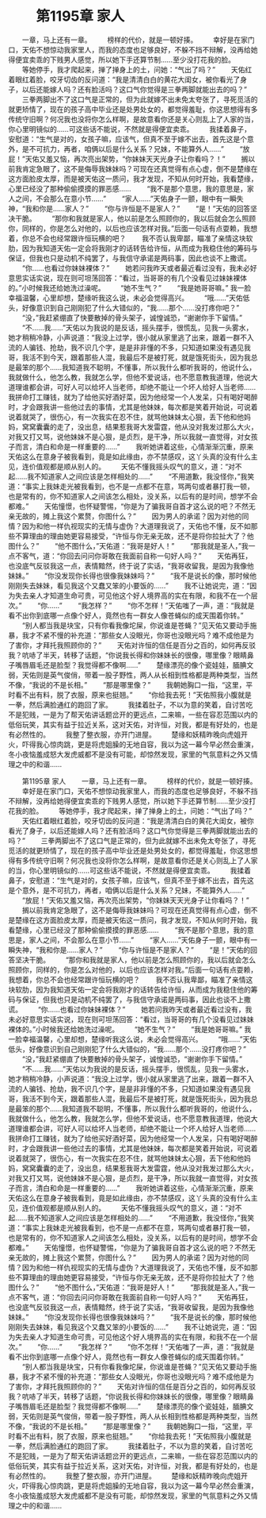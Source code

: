 # 　　第1195章 家人
　　一章，马上还有一章。
　　榜样的代价，就是一顿好揍。
　　幸好是在家门口，天佑不想惊动我家里人，而我的态度也足够良好，不躲不挡不辩解，没再给她得便宜卖乖的下贱男人感觉，所以她下手还算节制……至少没打花我的脸。
　　等她停手，我才爬起来，掸了掸身上的土，问她：“气出了吗？”
　　天佑红着眼红着脸，咬牙切齿的反问道：“我是清清白白的黄花大闺女，被你看光了身子，以后还能嫁人吗？还有脸活吗？这口气你觉得是三拳两脚就能出去的吗？”
　　三拳两脚出不了这口气是正常的，但为此就嫁不出未免太夸张了，寻死觅活的就更矫情了，现在的孩子高中毕业还是处男处女的，都觉得羞耻，你这思想得有多传统守旧啊？何况我也没将你怎么样啊，是故意看你还是关心则乱上了人家的当，你心里明镜似的……可这些话不能说，不然就是得便宜卖乖。
　　我揉着鼻子，安慰道：“生气是对的，女孩子嘛，应该气，但真不至于嫁不出去，首先这是个意外，是不可抗力，再者，咱俩以后是什么关系？兄妹，不能算外人……”
　　“放屁！”天佑又羞又恼，再次亮出架势，“你妹妹天天光身子让你看吗？！”
　　搁以前我肯定急眼了，这不是侮辱我妹妹吗？可现在还真觉得有点心虚，倒不是楚缘在这方面脸皮太厚，而是被天佑这一质问，我才发现，不知从何时开始，我看楚缘，心里已经没了那种偷偷摸摸的罪恶感……
　　“我不是那个意思，我的意思是，家人之间，不会那么在意小节……”
　　“家人……”天佑身子一颤，眼中有一瞬失神，“我和你是……家人？”
　　“你与许恒是不是家人？”
　　“是！”天佑的回答坚决干脆。
　　“那你和我就是家人，他以前是怎么照顾你的，我以后就会怎么照顾你，同样的，你是怎么对他的，以后也应该怎样对我。”后面一句话有点耍赖，我想着，你总不会也经常跟许恒玩横的吧？
　　我不否认我卑鄙，瞄准了亲情这块软肋，因为我知道天佑一定会将我刚才的话转告给许恒，从而成为我稳住他的筹码与保证，但我也只是动机不纯罢了，与我信守承诺是两码事，因此也谈不上撒谎。
　　“你……也看过你妹妹裸体？”
　　她若问我昨天或者最近看过没有，我未必好意思实话实说，现在则可坦荡回答：“看过，当哥哥的有几个没看见过妹妹裸体的。”小时候我还给她洗过澡呢。
　　“她不生气？”
　　“我是她哥哥嘛。” 我一脸幸福温馨，心里却想，楚缘听我这么说，未必会觉得高兴。
　　“哦……”天佑低头，好像意识到自己刚刚犯了什么大错似的，“我……那个……没打疼你吧？”
　　“没，”我赶紧绷直了快要散掉的骨头架子，诚惶诚恐，“谢谢你手下留情。”
　　“不……我……”天佑以为我说的是反话，摇头摆手，很慌乱，见我一头雾水，她才稍稍冷静，小声说道：“我没上过学，很小就从家里逃了出来，跟着一群不入流的人骗钱、抢劫，我不识几个字，是是非非懂的不多，只知道如果没有遇见我哥，我活不到今天，跟着那些人混，我最后不是被打死，就是饿死街头，因为我总是最笨的那个……我知道我不聪明，不懂事，所以我什么都听我哥的，他说什么，我就做什么，他怎么教，我就怎么学，但他不爱说话，也不愿意教我道理，他说大道理谁都会讲，可好人可以给坏人当老师，却绝不能让一个坏人给好人当老师……我拼命打工赚钱，就为了给他买好酒好菜，因为他经常一个人发呆，只有喝好喝醉时，才会跟我讲一些他过去的事情，尤其是他妹妹，每次都是笑着开始说，可说着说着就哭了，很伤心，有一次我实在忍不住，就骂他妹妹太心狠，丢下他和他妈妈，窝窝囊囊的走了，没出息，结果惹我哥大发雷霆，他从没对我发过那么大火，对我又打又骂，说他妹妹不是心狠，是贞烈，是干净，所以我就一直觉得，对女孩子而言，清白和命是一样重要的……”
　　我听她讲着这些，心情渐渐沉重，原来天佑这么在意身子被我看到，竟是如此缘由，亦不禁感叹，这丫头真的没有什么主见，连价值观都是顺从别人的。
　　天佑不懂我摇头叹气的意义，道：“对不起……我不知道家人之间应该是怎样相处的……”
　　“不用道歉，我没怪你，”我笑道：“事实上我妹走光被我看到，也不是一点都不在意，骂两句或者暴打我一顿，也是常有的，你不知道家人之间该怎么相处，没关系，以后有的是时间，想学不会都难。”
　　天佑憧憬，也怀疑警惕，“你是为了骗我哥自首才这么说的吧？不然无亲无故的，摊上我这个累赘，你图什么？”
　　因为男人的承诺？因为对他的同情？因为和他一样仇视现实的无情与虚伪？大道理我说了，天佑也不懂，反不如那些不算理由的理由她更容易接受，“许恒与你无亲无故，还不是将你拉扯大了？他图什么？”
　　“他不图什么，”天佑道：“我哥是好人！”
　　“那我就是圣人，”我一点不客气，道：“你回去问问你哥敢在我面前自称一句好人吗？”
　　天佑再狂，也没底气反驳我这一点，表情黯然，终于说了实话，“我哥收留我，是因为我像他妹妹。”
　　“你没发现你长得也很像我妹妹吗？”
　　“我不是说长的像，那时候他刚刚失去妹妹，看见我这个又蠢又笨的小要饭的……”
　　我不让她说完，道：“因为失去亲人才知道生命可贵，可见他这个好人境界高的实在有限，和我不在一个层次。”
　　“你……”
　　“我怎样？”
　　“你不怎样！”天佑嗤了一声，道：“我就是看不出你到底哪一点像个好人，竟然也有一群女人像苍蝇似的成天围着你转。”
　　“别人都当我是块宝，只有你看我像坨屎，你说谁是苍蝇？”见天佑又要动手施暴，我才不紧不慢的补充道：“那些女人没眼光，你哥也没眼光吗？难不成他是为了害你，才拜托我照顾你的？”
　　天佑对许恒的信任是百分之百的，如何再反驳我？吭哧了半天，转移了话题，“你说我长得和你妹妹长的很像，哪里像？眼睛鼻子嘴唇眉毛还是脸型？我觉得都不像啊……”
　　楚缘漂亮的像个瓷娃娃，腼腆文弱，天佑则是英气俊俏，带着一股子野性，两人从长相到性格都是两种类型，当然不像，“我说的不是长相。”
　　“那是哪里像？”
　　我朝她胸口一指，“这里，平时看不出有料，脱了衣服，原来也挺翘。”
　　“你给我去死！”天佑照我小腹就是一拳，然后满脸通红的跑回了家。
　　我揉着肚子，不以为意的笑着，自讨苦吃不是犯贱，一是为了帮天佑讲话题岔开的更远点，二来嘛，一些在容忍范围以内的低俗玩笑，其实有益于拉近关系，这对天佑，对许恒，对我，都是有好处的，也是有必然性的。
　　我整了整衣服，亦开门进屋。
　　楚缘和妖精昨晚向虎姐开火，吓得我心惊肉跳，更是将虎姐臊的无地自容，我以为这一幕今早必然会重演，冬小夜恼羞成怒大发虎威都不是没有可能，却惊然发现，家里的气氛意料之外又情理之中的和谐……

　　第1195章 家人
　　一章，马上还有一章。
　　榜样的代价，就是一顿好揍。
　　幸好是在家门口，天佑不想惊动我家里人，而我的态度也足够良好，不躲不挡不辩解，没再给她得便宜卖乖的下贱男人感觉，所以她下手还算节制……至少没打花我的脸。
　　等她停手，我才爬起来，掸了掸身上的土，问她：“气出了吗？”
　　天佑红着眼红着脸，咬牙切齿的反问道：“我是清清白白的黄花大闺女，被你看光了身子，以后还能嫁人吗？还有脸活吗？这口气你觉得是三拳两脚就能出去的吗？”
　　三拳两脚出不了这口气是正常的，但为此就嫁不出未免太夸张了，寻死觅活的就更矫情了，现在的孩子高中毕业还是处男处女的，都觉得羞耻，你这思想得有多传统守旧啊？何况我也没将你怎么样啊，是故意看你还是关心则乱上了人家的当，你心里明镜似的……可这些话不能说，不然就是得便宜卖乖。
　　我揉着鼻子，安慰道：“生气是对的，女孩子嘛，应该气，但真不至于嫁不出去，首先这是个意外，是不可抗力，再者，咱俩以后是什么关系？兄妹，不能算外人……”
　　“放屁！”天佑又羞又恼，再次亮出架势，“你妹妹天天光身子让你看吗？！”
　　搁以前我肯定急眼了，这不是侮辱我妹妹吗？可现在还真觉得有点心虚，倒不是楚缘在这方面脸皮太厚，而是被天佑这一质问，我才发现，不知从何时开始，我看楚缘，心里已经没了那种偷偷摸摸的罪恶感……
　　“我不是那个意思，我的意思是，家人之间，不会那么在意小节……”
　　“家人……”天佑身子一颤，眼中有一瞬失神，“我和你是……家人？”
　　“你与许恒是不是家人？”
　　“是！”天佑的回答坚决干脆。
　　“那你和我就是家人，他以前是怎么照顾你的，我以后就会怎么照顾你，同样的，你是怎么对他的，以后也应该怎样对我。”后面一句话有点耍赖，我想着，你总不会也经常跟许恒玩横的吧？
　　我不否认我卑鄙，瞄准了亲情这块软肋，因为我知道天佑一定会将我刚才的话转告给许恒，从而成为我稳住他的筹码与保证，但我也只是动机不纯罢了，与我信守承诺是两码事，因此也谈不上撒谎。
　　“你……也看过你妹妹裸体？”
　　她若问我昨天或者最近看过没有，我未必好意思实话实说，现在则可坦荡回答：“看过，当哥哥的有几个没看见过妹妹裸体的。”小时候我还给她洗过澡呢。
　　“她不生气？”
　　“我是她哥哥嘛。” 我一脸幸福温馨，心里却想，楚缘听我这么说，未必会觉得高兴。
　　“哦……”天佑低头，好像意识到自己刚刚犯了什么大错似的，“我……那个……没打疼你吧？”
　　“没，”我赶紧绷直了快要散掉的骨头架子，诚惶诚恐，“谢谢你手下留情。”
　　“不……我……”天佑以为我说的是反话，摇头摆手，很慌乱，见我一头雾水，她才稍稍冷静，小声说道：“我没上过学，很小就从家里逃了出来，跟着一群不入流的人骗钱、抢劫，我不识几个字，是是非非懂的不多，只知道如果没有遇见我哥，我活不到今天，跟着那些人混，我最后不是被打死，就是饿死街头，因为我总是最笨的那个……我知道我不聪明，不懂事，所以我什么都听我哥的，他说什么，我就做什么，他怎么教，我就怎么学，但他不爱说话，也不愿意教我道理，他说大道理谁都会讲，可好人可以给坏人当老师，却绝不能让一个坏人给好人当老师……我拼命打工赚钱，就为了给他买好酒好菜，因为他经常一个人发呆，只有喝好喝醉时，才会跟我讲一些他过去的事情，尤其是他妹妹，每次都是笑着开始说，可说着说着就哭了，很伤心，有一次我实在忍不住，就骂他妹妹太心狠，丢下他和他妈妈，窝窝囊囊的走了，没出息，结果惹我哥大发雷霆，他从没对我发过那么大火，对我又打又骂，说他妹妹不是心狠，是贞烈，是干净，所以我就一直觉得，对女孩子而言，清白和命是一样重要的……”
　　我听她讲着这些，心情渐渐沉重，原来天佑这么在意身子被我看到，竟是如此缘由，亦不禁感叹，这丫头真的没有什么主见，连价值观都是顺从别人的。
　　天佑不懂我摇头叹气的意义，道：“对不起……我不知道家人之间应该是怎样相处的……”
　　“不用道歉，我没怪你，”我笑道：“事实上我妹走光被我看到，也不是一点都不在意，骂两句或者暴打我一顿，也是常有的，你不知道家人之间该怎么相处，没关系，以后有的是时间，想学不会都难。”
　　天佑憧憬，也怀疑警惕，“你是为了骗我哥自首才这么说的吧？不然无亲无故的，摊上我这个累赘，你图什么？”
　　因为男人的承诺？因为对他的同情？因为和他一样仇视现实的无情与虚伪？大道理我说了，天佑也不懂，反不如那些不算理由的理由她更容易接受，“许恒与你无亲无故，还不是将你拉扯大了？他图什么？”
　　“他不图什么，”天佑道：“我哥是好人！”
　　“那我就是圣人，”我一点不客气，道：“你回去问问你哥敢在我面前自称一句好人吗？”
　　天佑再狂，也没底气反驳我这一点，表情黯然，终于说了实话，“我哥收留我，是因为我像他妹妹。”
　　“你没发现你长得也很像我妹妹吗？”
　　“我不是说长的像，那时候他刚刚失去妹妹，看见我这个又蠢又笨的小要饭的……”
　　我不让她说完，道：“因为失去亲人才知道生命可贵，可见他这个好人境界高的实在有限，和我不在一个层次。”
　　“你……”
　　“我怎样？”
　　“你不怎样！”天佑嗤了一声，道：“我就是看不出你到底哪一点像个好人，竟然也有一群女人像苍蝇似的成天围着你转。”
　　“别人都当我是块宝，只有你看我像坨屎，你说谁是苍蝇？”见天佑又要动手施暴，我才不紧不慢的补充道：“那些女人没眼光，你哥也没眼光吗？难不成他是为了害你，才拜托我照顾你的？”
　　天佑对许恒的信任是百分之百的，如何再反驳我？吭哧了半天，转移了话题，“你说我长得和你妹妹长的很像，哪里像？眼睛鼻子嘴唇眉毛还是脸型？我觉得都不像啊……”
　　楚缘漂亮的像个瓷娃娃，腼腆文弱，天佑则是英气俊俏，带着一股子野性，两人从长相到性格都是两种类型，当然不像，“我说的不是长相。”
　　“那是哪里像？”
　　我朝她胸口一指，“这里，平时看不出有料，脱了衣服，原来也挺翘。”
　　“你给我去死！”天佑照我小腹就是一拳，然后满脸通红的跑回了家。
　　我揉着肚子，不以为意的笑着，自讨苦吃不是犯贱，一是为了帮天佑讲话题岔开的更远点，二来嘛，一些在容忍范围以内的低俗玩笑，其实有益于拉近关系，这对天佑，对许恒，对我，都是有好处的，也是有必然性的。
　　我整了整衣服，亦开门进屋。
　　楚缘和妖精昨晚向虎姐开火，吓得我心惊肉跳，更是将虎姐臊的无地自容，我以为这一幕今早必然会重演，冬小夜恼羞成怒大发虎威都不是没有可能，却惊然发现，家里的气氛意料之外又情理之中的和谐……
